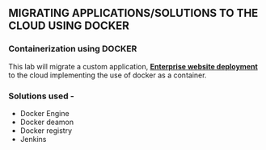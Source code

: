 
## MIGRATING APPLICATIONS/SOLUTIONS TO THE CLOUD USING DOCKER

### Containerization using **DOCKER**

This lab will migrate a custom application, **[Enterprise website deployment](https://github.com/Johnstx/DevOps_Projects/tree/main/Project_19)** to the cloud implementing the use of docker as a container.

### Solutions used -
* Docker Engine
* Docker deamon
* Docker registry
* Jenkins 
